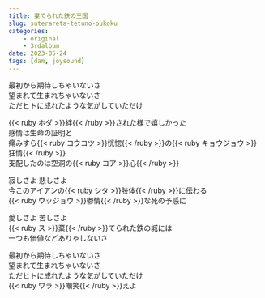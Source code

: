 ```yaml
---
title: 棄てられた鉄の王国
slug: suterareta-tetuno-oukoku
categories:
    - original
    - 3rdalbum
date: 2023-05-24
tags: [dam, joysound]
---
```


最初から期待しちゃいないさ  
望まれて生まれちゃいないさ  
ただヒトに成れたような気がしていただけ  

{{< ruby ホダ >}}絆{{< /ruby >}}された様で嬉しかった  
感情は生命の証明と  
痛みすら{{< ruby コウコツ >}}恍惚{{< /ruby >}}の{{< ruby キョウジョウ >}}狂情{{< /ruby >}}  
支配したのは空洞の{{< ruby コア >}}心{{< /ruby >}}  

寂しさよ 悲しさよ  
今このアイアンの{{< ruby シタ >}}肢体{{< /ruby >}}に伝わる  
{{< ruby ウッジョウ >}}鬱情{{< /ruby >}}な死の予感に  

愛しさよ 苦しさよ  
{{< ruby ス >}}棄{{< /ruby >}}てられた鉄の城には  
一つも価値などありゃしないさ  

最初から期待しちゃいないさ  
望まれて生まれちゃいないさ  
ただヒトに成れたような気がしていただけ  
{{< ruby ワラ >}}嘲笑{{< /ruby >}}えよ  
